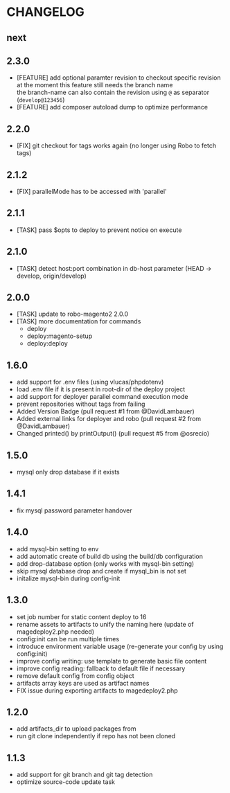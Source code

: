 # CHANGELOG

## next

## 2.3.0

- [FEATURE] add optional paramter revision to checkout specific revision  
    at the moment this feature still needs the branch name  
    the branch-name can also contain the revision using ``@`` as separator (``develop@123456``)
- [FEATURE] add composer autoload dump to optimize performance

## 2.2.0

- [FIX] git checkout for tags works again (no longer using Robo to fetch tags)

## 2.1.2

- [FIX] parallelMode has to be accessed with 'parallel'

## 2.1.1

- [TASK] pass $opts to deploy to prevent notice on execute

## 2.1.0

- [TASK] detect host:port combination in db-host parameter (HEAD -> develop, origin/develop)

## 2.0.0

- [TASK] update to robo-magento2 2.0.0
- [TASK] more documentation for commands
    - deploy
    - deploy:magento-setup
    - deploy:deploy

## 1.6.0

- add support for .env files (using vlucas/phpdotenv)
- load .env file if it is present in root-dir of the deploy project
- add support for deployer parallel command execution mode
- prevent repositories without tags from failing
- Added Version Badge (pull request #1 from @DavidLambauer)
- Added external links for deployer and robo (pull request #2 from @DavidLambauer)
- Changed printed() by printOutput() (pull request #5 from @osrecio)

## 1.5.0

- mysql only drop database if it exists

## 1.4.1

- fix mysql password parameter handover

## 1.4.0

- add mysql-bin setting to env
- add automatic create of build db using the build/db configuration
- add drop-database option (only works with mysql-bin setting)
- skip mysql database drop and create if mysql_bin is not set
- initalize mysql-bin during config-init

## 1.3.0

- set job number for static content deploy to 16
- rename assets to artifacts to unify the naming here (update of magedeploy2.php needed)
- config:init can be run multiple times
- introduce environment variable usage (re-generate your config by using config:init)
- improve config writing: use template to generate basic file content
- improve config reading: fallback to default file if necessary
- remove default config from config object
- artifacts array keys are used as artifact names
- FIX issue during exporting artifacts to magedeploy2.php

## 1.2.0

- add artifacts_dir to upload packages from
- run git clone independently if repo has not been cloned

## 1.1.3

- add support for git branch and git tag detection
- optimize source-code update task
